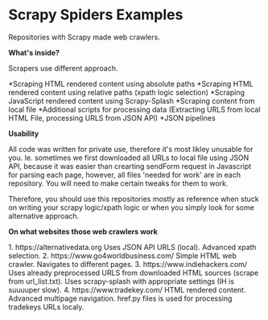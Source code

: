 # Scrapy Spiders Examples

Repositories with Scrapy made web crawlers.

<b>What's inside?</b>

Scrapers use different approach.

*Scraping HTML rendered content using absolute paths
*Scraping HTML rendered content using relative paths (xpath logic selection)
*Scraping JavaScript rendered content using Scrapy-Splash
*Scraping content from local file
*Additional scripts for processing data (Extracting URLS from local HTML File, processing URLS from JSON API)
*JSON pipelines

<b>Usability</b>

All code was written for private use, therefore it's most likley unusable for you. Ie. sometimes we first downloaded all URLs to local file using JSON API, because it was easier than crearting sendForm request in Javascript for parsing each page, however, all files 'needed for work' are in each repository. You will need to make certain tweaks for them to work.
<p></p>
Therefore, you should use this repositories mostly as reference when stuck on writing your scrapy logic/xpath logic or when you simply look for some alternative approach.
<p></p>
<b>On what websites those web crawlers work</b>
<p></p>
 1. https://alternativedata.org
   Uses JSON API URLS (local).
    Advanced xpath selection.
 2. https://www.go4worldbusiness.com/
  Simple HTML web crawler.
  Navigates to different pages.
 3. https://www.indiehackers.com/
 Uses already preprocessed URLS from downloaded HTML sources (scrape from url_list.txt).
  Uses scrapy-splash with appropriate settings (IH is suuuuper slow).
 4. https://www.tradekey.com/
  HTML rendered content.
  Advanced multipage navigation.
  href.py files is used for processing tradekeys URLs localy.
